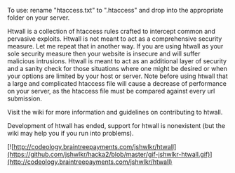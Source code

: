 To use: rename "htaccess.txt" to ".htaccess" and drop into the appropriate folder on your server.

Htwall is a collection of htaccess rules crafted to intercept common and pervasive exploits. Htwall is not meant to act as a comprehensive security measure. Let me repeat that in another way. If you are using htwall as your sole security measure then your website is insecure and will suffer malicious intrusions. Htwall is meant to act as an additional layer of security and a sanity check for those situations where one might be desired or when your options are limited by your host or server. Note before using htwall that a large and complicated htaccess file will cause a decrease of performance on your server, as the htaccess file must be compared against every url submission.

Visit the wiki for more information and guidelines on contributing to htwall.  

Development of htwall has ended, support for htwall is nonexistent (but the wiki may help you if you run into problems).

[![http://codeology.braintreepayments.com/jshwlkr/htwall](https://github.com/jshwlkr/hacka2/blob/master/gif-jshwlkr-htwall.gif)](http://codeology.braintreepayments.com/jshwlkr/htwall)
